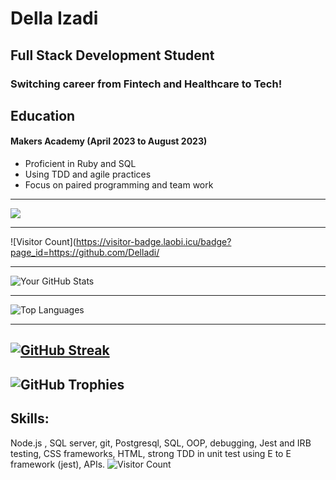 # Della Izadi
## Full Stack Development Student
### Switching career from Fintech and Healthcare to Tech!
## Education

#### Makers Academy (April 2023 to August 2023)
- Proficient in Ruby and SQL
- Using TDD and agile practices
- Focus on paired programming and team work
---
[![](https://visitcount.itsvg.in/api?id=Delladi&icon=0&color=0)](https://visitcount.itsvg.in)

---
![Visitor Count](https://visitor-badge.laobi.icu/badge?page_id=https://github.com/Delladi/

---

![Your GitHub Stats](https://github-readme-stats.vercel.app/api?username=Delladi&show_icons=true&theme=dark)

----

![Top Languages](https://github-readme-stats.vercel.app/api/top-langs/?username=Delladi&layout=compact&theme=dark)

---
[![GitHub Streak](https://github-readme-streak-stats.herokuapp.com/?user=Delladi&theme=dark)](https://git.io/streak-stats)
---
![GitHub Trophies](https://github-profile-trophy.vercel.app/?username=Delladi&theme=onedark)
---

## Skills:
Node.js , SQL server, git, Postgresql, SQL, OOP, debugging, Jest and IRB testing, CSS frameworks, HTML, strong TDD in unit test using E to E framework (jest), APIs.
![Visitor Count](https://visitor-badge.laobi.icu/badge?page_id=Delladi)

